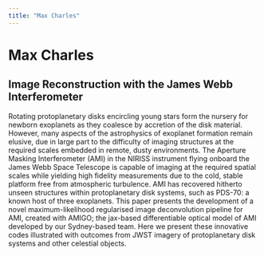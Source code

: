 ```yaml
---
title: "Max Charles"
---
```


# Max Charles
## Image Reconstruction with the James Webb Interferometer

Rotating protoplanetary disks encircling young stars form the nursery for newborn exoplanets as they coalesce by accretion of the disk material. However, many aspects of the astrophysics of exoplanet formation remain elusive, due in large part to the difficulty of imaging structures at the required scales embedded in remote, dusty environments. The Aperture Masking Interferometer (AMI) in the NIRISS instrument flying onboard the James Webb Space Telescope is capable of imaging at the required spatial scales while yielding high fidelity measurements due to the cold, stable platform free from atmospheric turbulence. AMI has recovered hitherto unseen structures within protoplanetary disk systems, such as PDS-70: a known host of three exoplanets. This paper presents the development of a novel maximum-likelihood regularised image deconvolution pipeline for AMI, created with AMIGO; the jax-based differentiable optical model of AMI developed by our Sydney-based team. Here we present these innovative codes illustrated with outcomes from JWST imagery of protoplanetary disk systems and other celestial objects.
